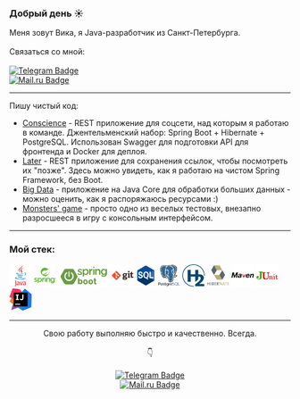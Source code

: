 ### Добрый день ☀

Меня зовут Вика, я Java-разработчик из Санкт-Петербурга.
<br><br>
Связаться со мной:
<br><br>
<a href="https://t.me/Viktoriya_Klim">
  <img src="https://img.shields.io/badge/Telegram-m?style=social&logo=telegram&label=Viktoriya_Klim&link=https%3A%2F%2Ft.me%2FViktoriya_Klim" alt="Telegram Badge"/> 
</a>
  <br>
<a href="mailto:klimof_v@mail.ru">
  <img src="https://img.shields.io/badge/Email-q?style=social&label=klimof_v%40mail.ru&link=mailto%3Aklimof_v%40mail.ru" alt="Mail.ru Badge"/>
</a>

---

Пишу чистый код:
- [Conscience](https://github.com/Vikki-Kli/conscience) - REST приложение для соцсети, над которым я работаю в команде. Джентельменский набор: Spring Boot + Hibernate + PostgreSQL. Использован Swagger для подготовки API для фронтенда и Docker для деплоя.
- [Later](https://github.com/Vikki-Kli/Later) - REST приложение для сохранения ссылок, чтобы посмотреть их "позже". Здесь можно увидеть, как я работаю на чистом Spring Framework, без Boot.
- [Big Data](https://github.com/Vikki-Kli/big-data) - приложение на Java Core для обработки больших данных - можно оценить, как я распоряжаюсь ресурсами :)
- [Monsters' game](https://github.com/Vikki-Kli/monsters-game) - просто одно из веселых тестовых, внезапно разросшееся в игру с консольным интерфейсом.

---

### Мой стек:

<div id="icons">
  <img src="https://raw.githubusercontent.com/devicons/devicon/master/icons/java/java-original-wordmark.svg" height="40" alt="Java" background-color=white/>
  <img src="https://raw.githubusercontent.com/devicons/devicon/1119b9f84c0290e0f0b38982099a2bd027a48bf1/icons/spring/spring-original-wordmark.svg" height="40" alt="Spring Framework"/>
  <img src="https://raw.githubusercontent.com/Vikki-Kli/Vikki-Kli/dc3d07f047066602481db635a332a7cb67bb6082/icons/spring-boot.svg" height="40" alt ="Spring Boot"/>
  <img src="https://raw.githubusercontent.com/devicons/devicon/1119b9f84c0290e0f0b38982099a2bd027a48bf1/icons/git/git-original-wordmark.svg" height="40" alt="Git"/>
  <img src="https://raw.githubusercontent.com/Vikki-Kli/Vikki-Kli/dc3d07f047066602481db635a332a7cb67bb6082/icons/sql.svg" height="40" alt ="SQL"/>
  <img src="https://raw.githubusercontent.com/devicons/devicon/1119b9f84c0290e0f0b38982099a2bd027a48bf1/icons/postgresql/postgresql-original-wordmark.svg" height="40" alt="PostgreSQL"/>
  <img src="https://raw.githubusercontent.com/Vikki-Kli/Vikki-Kli/dc3d07f047066602481db635a332a7cb67bb6082/icons/h2.svg" height="40" alt="H2 database"/>
  <img src="https://raw.githubusercontent.com/Vikki-Kli/Vikki-Kli/dc3d07f047066602481db635a332a7cb67bb6082/icons/hibernate.svg" height="40" alt ="Hibernate"/>
  <img src="https://raw.githubusercontent.com/Vikki-Kli/Vikki-Kli/dc3d07f047066602481db635a332a7cb67bb6082/icons/maven.svg" height="40" alt="Maven"/>
  <img src="https://raw.githubusercontent.com/Vikki-Kli/Vikki-Kli/dc3d07f047066602481db635a332a7cb67bb6082/icons/junit.svg" height="40" alt="JUnit"/>
  <img src="https://raw.githubusercontent.com/Vikki-Kli/Vikki-Kli/dc3d07f047066602481db635a332a7cb67bb6082/icons/IntelliJ_IDEA.svg" height="40" alt ="IntelliJ IDEA"/>
</div>

---

<div align="center">
Свою работу выполняю быстро и качественно. Всегда.
<br><br>👇<br><br>
<a href="https://t.me/Viktoriya_Klim">
<img src="https://img.shields.io/badge/Telegram-t?style=social&logo=Telegram&link=https%3A%2F%2Ft.me%2FViktoriya_Klim" alt="Telegram Badge"/>
</a>
<br>
<a href="mailto:klimof_v@mail.ru">
<img src="https://img.shields.io/badge/Mail.ru-m?style=social&label=%40&labelColor=blue&color=white&link=mailto%3Aklimof_v%40mail.ru" alt="Mail.ru Badge"/>
</a>

<div align="right">
  <img src="https://komarev.com/ghpvc/?username=vikki-kli&style=flat-square&color=blue" alt=""/>
<div/>
